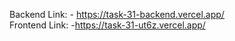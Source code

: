 Backend Link: - https://task-31-backend.vercel.app/<br>
Frontend Link: -https://task-31-ut6z.vercel.app/
